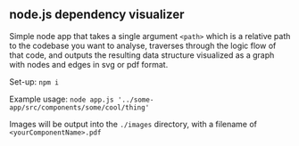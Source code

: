 ## node.js dependency visualizer

Simple node app that takes a single argument `<path>` which is a relative path to the codebase you want to analyse, 
traverses through the logic flow of that code, and outputs the resulting data structure visualized as a graph with nodes and edges in svg or pdf format.

Set-up: `npm i`

Example usage: `node app.js '../some-app/src/components/some/cool/thing'`

Images will be output into the `./images` directory, with a filename of `<yourComponentName>.pdf`
